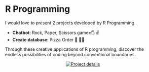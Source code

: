 # R Programming

I would love to present 2 projects developed by R Programming.
- **Chatbot**: Rock, Paper, Scissors game✊🖐️✌️
- **Create database**: Pizza Order 🍕 🍅🧀

Through these creative applications of R programming, discover the endless possibilities of coding beyond conventional boundaries.

<div align="center">
  
[![Project details](https://img.shields.io/badge/%E2%9E%A1%EF%B8%8FProject%20details%E2%AC%85%EF%B8%8F%20-%09%09%23666666?style=for-the-badge)](https://colab.research.google.com/drive/1HlgEMcYgo-5qWUtL-v4yjM9D0mt1PVJK?authuser=1#scrollTo=LShe7oya9Mip&uniqifier=2)

</div>
